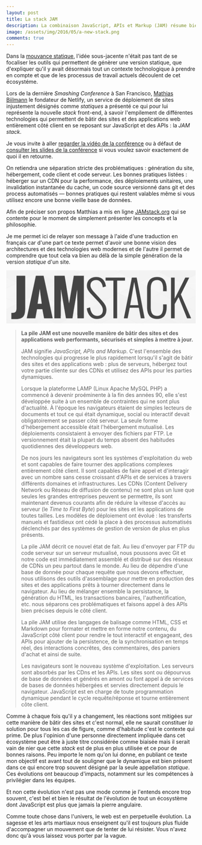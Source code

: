 ```yaml
---
layout: post
title: La stack JAM
description: La combinaison JavaScript, APIs et Markup (JAM) résume bien la plateforme technologique web moderne en plein essor.
image: /assets/img/2016/05/a-new-stack.png
comments: true
---
```


Dans la [mouvance statique](/2016/03/08/les-gestionnaires-de-contenu-statique/), l'idée sous-jacente n'était pas tant de se focaliser les outils qui permettent de génèrer une version statique, que d'expliquer qu'il y avait désormais tout un contexte technologique à prendre en compte et que de les processus de travail actuels découlent de cet écosystéme.

Lors de la dernière _Smashing Conference_ à San Francisco, [Mathias Biilmann](http://mathias-biilmann.net/)
le fondateur de Netlify, un service de déploiement de sites injustement désignés comme *statiques* a présenté ce qui pour lui représente la nouvelle _stack_ front-end, à savoir l'empilement de différentes technologies qui permettent de bâtir des sites et des applications web entièrement côté client en se reposant sur JavaScript et des APIs : la *JAM stack*.

<!-- excerpt -->

Je vous invite à aller  [regarder la vidéo de la conférence](https://vimeo.com/163522126) ou à défaut de [consulter les slides de la conférence](https://speakerdeck.com/biilmann/the-jam-stack) si vous voulez savoir exactement de quoi il en retourne.

<script async class="speakerdeck-embed" data-id="12e277868f5941d1ae08ee37ed08fd5b" data-ratio="1.77777777777778" src="//speakerdeck.com/assets/embed.js"></script>

On retiendra une séparation stricte des problématiques : génération du site, hébergement, code client et code serveur. Les bonnes pratiques listées : héberger sur un CDN pour la performance, des déploiements unitaires, une invalidation instantanée du cache, un code source versionné dans git et des process automatisés — bonnes pratiques qui restent valables même si vous utilisez encore une bonne vieille base de données.

Afin de préciser son propos Matthias a mis en ligne [JAMstack.org](http://jamstack.org/) qui se contente pour le moment de simplement présenter les concepts et la philosophie.

Je me permet ici de relayer son message à l'aide d'une traduction en français car d'une part  ce texte permet d'avoir une bonne vision des architectures et des technologies web modernes et de l'autre il permet de comprendre que tout cela va bien au délà de la simple génération de la version _statique_ d'un site.

![JAMStack](/assets/img/2016/05/jamstack.png)

>  **La pile JAM est une nouvelle manière de bâtir des sites et des applications web performants, sécurisés et simples à mettre à jour.**
>
>  JAM signifie *JavaScript, APIs and Markup*. C'est l'ensemble des technologies qui progresse le plus rapidement lorsqu'il s'agit de bâtir des sites et des applications web : plus de serveurs, hébergez tout votre partie cliente sur des CDNs et utilisez des APIs pour les parties dynamiques.
>
>  Lorsque la plateforme LAMP (Linux Apache MySQL PHP) a commencé à devenir proéminente à la fin des années 90, elle s'est développée suite à un ensemble de contraintes qui ne sont plus d'actualité. À l'époque les navigateurs étaient de simples lecteurs de documents et tout ce qui était dynamique, social ou interactif devait obligatoirement se passer côté serveur. La seule forme d'hébergement accessible était l'hébergement mutualisé. Les déploiements consistaient à envoyer des fichiers par FTP. Le versionnement était la plupart du temps absent des habitudes quotidiennes des développeurs web.
>
>  De nos jours les navigateurs sont les systèmes d'exploitation du web et sont capables de faire tourner des applications complexes entièrement côté client. Il sont capables de faire appel et d'interagir avec un nombre sans cesse croissant d'APIs et de services à travers différents domaines et infrastructures. Les CDNs (Content Delivery Network ou Réseau de diffusion de contenu) ne sont plus un luxe que seules les grandes entreprises peuvent se permettre, ils sont maintenant devenus courants afin de réduire la vitesse d'accès au serveur (le *Time to First Byte*) pour les sites et les applications de toutes tailles. Les modèles de déploiement ont évolué : les transferts manuels et fastidieux ont cédé la place à des processus automatisés déclenchés par des systèmes de gestion de version de plus en plus présents.
>
>  La pile JAM décrit ce nouvel état de fait. Au lieu d'envoyer par FTP du code serveur sur un serveur mutualisé, nous poussons avec Git et notre code est immédiatement assemblé et distribué sur des réseaux de CDNs un peu partout dans le monde. Au lieu de dépendre d'une base de donnée pour chaque requête que nous devons effectuer, nous utilisons des outils d'assemblage pour mettre en production des sites et des applications prêts à tourner directement dans le navigateur. Au lieu de mélanger ensemble la persistance, la génération du HTML, les transactions bancaires, l'authentification, etc. nous séparons ces problématiques et faisons appel à des APIs bien précises depuis le côté client.
>
>  La pile JAM utilise des langages de balisage comme HTML, CSS et Markdown pour formater et mettre en forme notre contenu, du JavaScript côté client pour rendre le tout interactif et engageant, des APIs pour ajouter de la persistence, de la synchronisation en temps réel, des interactions concrêtes, des commentaires, des paniers d'achat et ainsi de suite.
>
> Les navigateurs sont le nouveau système d'exploitation. Les serveurs sont absorbés par les CDns et les APIs. Les sites sont ou dépourvus de base de données et générés en amont ou font appel à de services de bases de données hébergées  et servies directement depuis le navigateur. JavaScript est en charge de toute programmation dynamique pendant le cycle requête/réponse et tourne entièrement côte client.

Comme à chaque fois qu'il y a changement, les réactions sont mitigées sur cette manière de bâtir des sites et c'est normal, elle ne saurait constituer _la_ solution pour tous les cas de figure, comme d'habitude c'est le contexte qui prime. De plus l'opinion d'une personne directement impliquée dans cet écosystème peut être à juste titre considérée comme biaisée mais il serait vain de nier que cette _stack_ est de plus en plus utilisée et ce pour de bonnes raisons. Peu importe le nom qu'on lui donne, en publiant ce texte mon objectif est avant tout de souligner que le dynamique est bien présent dans ce qui encore trop souvent désigné par la seule appellation _statique_. Ces évolutions ont beaucoup d'impacts, notamment sur les compétences à privilégier dans les équipes.

  Et non cette évolution n'est pas une mode comme je l'entends encore trop souvent, c'est bel et bien le résultat de l'évolution de tout un écosystème dont JavaScript est plus que jamais la pierre angulaire.

  Comme toute chose dans l'univers, le web est en perpetuelle évolution. La sagesse et les arts martiaux nous enseignent qu'il est toujours plus fluide d'accompagner un mouvement que de tenter de lui résister. Vous n'avez donc qu'à vous laissez vous porter par la vague.
